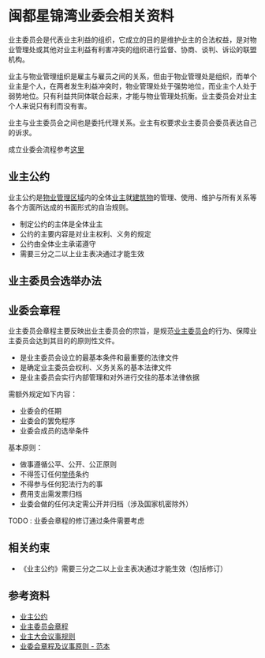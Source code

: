 # 闽都星锦湾业委会相关资料

业主委员会是代表业主利益的组织，它成立的目的是维护业主的合法权益，是对物业管理处或其他对业主利益有利害冲突的组织进行监督、协商、谈判、诉讼的联盟机构。



业主与物业管理组织是雇主与雇员之间的关系，但由于物业管理处是组织，而单个业主是个人，在两者发生利益冲突时，物业管理处处于强势地位，而业主个人处于弱势地位。只有利益共同体联合起来，才能与物业管理处抗衡。业主委员会对业主个人来说只有利而没有害。



业主与业主委员会之间也是委托代理关系。业主有权要求业主委员会委员表达自己的诉求。



成立业委会流程参考[这里](start.md)



## 业主公约

业主公约是[物业管理区域](http://wiki.mbalib.com/wiki/%E7%89%A9%E4%B8%9A%E7%AE%A1%E7%90%86%E5%8C%BA%E5%9F%9F)内的全体[业主](http://wiki.mbalib.com/wiki/%E4%B8%9A%E4%B8%BB)就[建筑物](http://wiki.mbalib.com/wiki/%E5%BB%BA%E7%AD%91%E7%89%A9)的管理、使用、维护与所有关系等各个方面所达成的书面形式的自治规则。

* 制定公约的主体是全体业主
* 公约的主要内容是对业主权利、义务的规定
* 公约由全体业主承诺遵守
* 需要三分之二以上业主表决通过才能生效





## 业主委员会选举办法



## 业委会章程

业主委员会章程主要反映出业主委员会的宗旨，是规范[业主委员会](http://wiki.mbalib.com/wiki/%E4%B8%9A%E4%B8%BB%E5%A7%94%E5%91%98%E4%BC%9A)的行为、保障业主委员会达到其目的的原则性文件。

* 是业主委员会设立的最基本条件和最重要的法律文件
* 是确定业主委员会权利、义务关系的基本法律文件
* 是业主委员会实行内部管理和对外进行交往的基本法律依据





需额外规定如下内容：

* 业委会的任期
* 业委会的罢免程序
* 业委会成员的选举条件




基本原则：

* 做事遵循公平、公开、公正原则
* 不得签订任何[举债](http://wiki.mbalib.com/wiki/%E4%B8%BE%E5%80%BA)条约
* 不得参与任何犯法行为的事
* 费用支出需发票归档
* 业委会做的任何决定需公开并归档（涉及国家机密除外）




TODO : 业委会章程的修订通过条件需要考虑





## 相关约束

* 《业主公约》需要三分之二以上业主表决通过才能生效（包括修订）





## 参考资料

* [业主公约](http://wiki.mbalib.com/wiki/%E4%B8%9A%E4%B8%BB%E5%85%AC%E7%BA%A6)
* [业主委员会章程](http://wiki.mbalib.com/wiki/%E4%B8%9A%E4%B8%BB%E5%A7%94%E5%91%98%E4%BC%9A%E7%AB%A0%E7%A8%8B)
* [业主大会议事规则](http://wiki.mbalib.com/wiki/%E4%B8%9A%E4%B8%BB%E5%A4%A7%E4%BC%9A%E8%AE%AE%E4%BA%8B%E8%A7%84%E5%88%99)
* [业委会章程及议事原则 - 范本](http://blog.sina.com.cn/s/blog_4be6f79f0101gs8d.html)